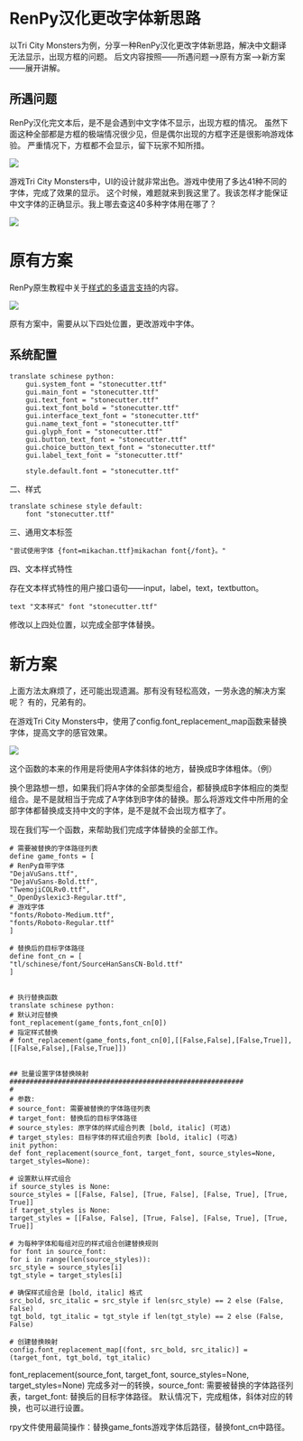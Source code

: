 # RenPy汉化更改字体新思路
以Tri City Monsters为例，分享一种RenPy汉化更改字体新思路，解决中文翻译无法显示，出现方框的问题。
后文内容按照——所遇问题-->原有方案-->新方案——展开讲解。
## 所遇问题

RenPy汉化完文本后，是不是会遇到中文字体不显示，出现方框的情况。
虽然下面这种全部都是方框的极端情况很少见，但是偶尔出现的方框字还是很影响游戏体验。
严重情况下，方框都不会显示，留下玩家不知所措。

![](https://pic1.imgdb.cn/item/67ffae0688c538a9b5d45d74.jpg)

游戏Tri City Monsters中，UI的设计就非常出色。游戏中使用了多达41种不同的字体，完成了效果的显示。
这个时候，难题就来到我这里了。我该怎样才能保证中文字体的正确显示。我上哪去查这40多种字体用在哪了？

![](https://pic1.imgdb.cn/item/67ffae0c88c538a9b5d45d76.png)
  
# 原有方案
RenPy原生教程中关于[样式的多语言支持](https://doc.renpy.cn/zh-CN/translation.html#style-translations)的内容。

![](https://pic1.imgdb.cn/item/67ffae0688c538a9b5d45d75.png)

原有方案中，需要从以下四处位置，更改游戏中字体。
## 系统配置

```
translate schinese python:
    gui.system_font = "stonecutter.ttf"
    gui.main_font = "stonecutter.ttf"
    gui.text_font = "stonecutter.ttf"
    gui.text_font_bold = "stonecutter.ttf"
    gui.interface_text_font = "stonecutter.ttf"
    gui.name_text_font = "stonecutter.ttf"
    gui.glyph_font = "stonecutter.ttf"
    gui.button_text_font = "stonecutter.ttf"
    gui.choice_button_text_font = "stonecutter.ttf"
    gui.label_text_font = "stonecutter.ttf"  

    style.default.font = "stonecutter.ttf"
```


二、样式
```
translate schinese style default:
    font "stonecutter.ttf"
```


三、通用文本标签

```
"尝试使用字体 {font=mikachan.ttf}mikachan font{/font}。"
```

四、文本样式特性

存在文本样式特性的用户接口语句——input，label，text，textbutton。
```
text "文本样式" font "stonecutter.ttf"
```

修改以上四处位置，以完成全部字体替换。

# 新方案

上面方法太麻烦了，还可能出现遗漏。那有没有轻松高效，一劳永逸的解决方案呢？
有的，兄弟有的。

在游戏Tri City Monsters中，使用了config.font_replacement_map函数来替换字体，提高文字的感官效果。

![](https://pic1.imgdb.cn/item/67ffae0588c538a9b5d45d73.png)

这个函数的本来的作用是将使用A字体斜体的地方，替换成B字体粗体。（例）

换个思路想一想，如果我们将A字体的全部类型组合，都替换成B字体相应的类型组合。是不是就相当于完成了A字体到B字体的替换。那么将游戏文件中所用的全部字体都替换成支持中文的字体，是不是就不会出现方框字了。

现在我们写一个函数，来帮助我们完成字体替换的全部工作。

```
# 需要被替换的字体路径列表  
define game_fonts = [  
# RenPy自带字体  
"DejaVuSans.ttf",  
"DejaVuSans-Bold.ttf",  
"TwemojiCOLRv0.ttf",  
"_OpenDyslexic3-Regular.ttf",  
# 游戏字体  
"fonts/Roboto-Medium.ttf",  
"fonts/Roboto-Regular.ttf"  
]  
  
# 替换后的目标字体路径  
define font_cn = [  
"tl/schinese/font/SourceHanSansCN-Bold.ttf"  
]  
  
  
# 执行替换函数  
translate schinese python:  
# 默认对应替换  
font_replacement(game_fonts,font_cn[0])  
# 指定样式替换  
# font_replacement(game_fonts,font_cn[0],[[False,False],[False,True]],[[False,False],[False,True]])  
  
  
## 批量设置字体替换映射 ##########################################################  
#  
# 参数:  
# source_font: 需要被替换的字体路径列表  
# target_font: 替换后的目标字体路径  
# source_styles: 原字体的样式组合列表 [bold, italic] (可选)  
# target_styles: 目标字体的样式组合列表 [bold, italic] (可选)  
init python:  
def font_replacement(source_font, target_font, source_styles=None, target_styles=None):  
  
# 设置默认样式组合  
if source_styles is None:  
source_styles = [[False, False], [True, False], [False, True], [True, True]]  
if target_styles is None:  
target_styles = [[False, False], [True, False], [False, True], [True, True]]  
  
# 为每种字体和每组对应的样式组合创建替换规则  
for font in source_font:  
for i in range(len(source_styles)):  
src_style = source_styles[i]  
tgt_style = target_styles[i]  
  
# 确保样式组合是 [bold, italic] 格式  
src_bold, src_italic = src_style if len(src_style) == 2 else (False, False)  
tgt_bold, tgt_italic = tgt_style if len(tgt_style) == 2 else (False, False)  
  
# 创建替换映射  
config.font_replacement_map[(font, src_bold, src_italic)] = (target_font, tgt_bold, tgt_italic)
```

font_replacement(source_font, target_font, source_styles=None, target_styles=None)
完成多对一的转换，source_font: 需要被替换的字体路径列表，target_font: 替换后的目标字体路径。
默认情况下，完成粗体，斜体对应的转换，也可以进行设置。

rpy文件使用最简操作：替换game_fonts游戏字体后路径，替换font_cn中路径。
